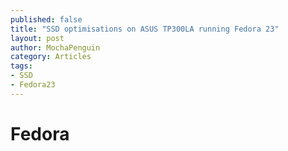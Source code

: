 ```yaml
---
published: false
title: "SSD optimisations on ASUS TP300LA running Fedora 23"
layout: post
author: MochaPenguin
category: Articles
tags:
- SSD
- Fedora23
---
```


# Fedora
